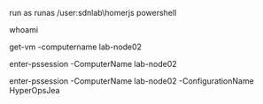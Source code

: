 run as 
runas /user:sdnlab\homerjs powershell

whoami


get-vm -computername lab-node02


enter-pssession -ComputerName lab-node02

 enter-pssession -ComputerName lab-node02 -ConfigurationName HyperOpsJea